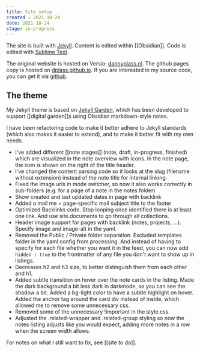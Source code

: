 ```yaml
---
title: Site setup
created : 2021-10-24
date: 2021-10-24
stage: in-progress
---
```


The site is built with [Jekyll](http://jekyllrb.com/). Content is edited within [[Obsidian]]. Code is edited with [Sublime Text](https://www.sublimetext.com/).

The original website is hosted on Versio: [dannyplass.nl](http://dannyplass.nl/).
The github pages copy is hosted on [dplass.github.io](https://dplass.github.io/).
If you are interested in my source code, you can get it via [github](https://github.com/dplass/dplass.github.io).

## The theme
My Jekyll theme is based on [Jekyll Garden](https://github.com/Jekyll-Garden/jekyll-garden.github.io), which has been developed to support  [[digital garden]]s using Obsidian markdown-style notes.

I have been refactoring code to make it better adhere to Jekyll standards (which also makes it easier to extend), and to make it better fit with my own needs. 
- I've added different [[note stages]] (note, draft, in-progress, finished) which are visualized in the note overview with icons. In the note page, the icon is shown on the right of the title header.
- I've changed the content parsing code so it looks at the slug (filename without extension) instead of the note title for internal linking.
- Fixed the image urls in mode switcher, so now it also works correctly in sub-folders (e.g. for a page of a note in the notes folder)
- Show created and last updated dates in page with backlink
- Added a mail me + page-specific mail subject title to the footer
- Optimized Backlinks code. Stop looping once identified there is at least one link. And use site.documents to go through all collections. 
- Header image support for pages with backlink (notes, projects, ...). Specify image and image-alt in the yaml. 
- Removed the Public / Private folder separation. Excluded templates folder in the yaml config from processing. And instead of having to specify for each file whether you want it in the feed, you can now add ``hidden : true`` to the frontmatter of any file you don't want to show up in listings.
- Decreases h2 and h3 size, to better distinguish them from each other and h1.
- Added subtle transition on hover over the note cards in the listing. Made the dark background a bit less dark in darkmode, so you can see the shadow a bit. Added a bg-light color to have a subtle highlight on hover. Added the anchor tag around the card div instead of inside, which allowed me to remove some unnecessary css.
- Removed some of the unnecessary !important in the style.css.
- Adjusted the .related-wrapper and .related-group styling so now the notes listing adjusts like you would expect, adding more notes in a row when the screen width allows.

For notes on what I still want to fix, see [[site to do]].



